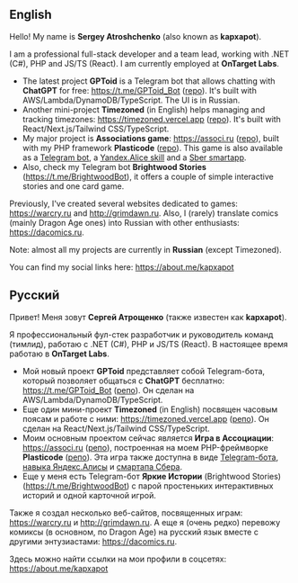 ## English

Hello! My name is **Sergey Atroshchenko** (also known as **kapxapot**).

I am a professional full-stack developer and a team lead, working with .NET (C#), PHP and JS/TS (React). I am currently employed at **OnTarget Labs**.

- The latest project **GPToid** is a Telegram bot that allows chatting with **ChatGPT** for free: https://t.me/GPToid_Bot ([repo](https://github.com/kapxapot/aws-gpt-bot-public)). It's built with AWS/Lambda/DynamoDB/TypeScript. The UI is in Russian.
- Another mini-project **Timezoned** (in English) helps managing and tracking timezones: https://timezoned.vercel.app ([repo](https://github.com/kapxapot/timezoned)). It's built with React/Next.js/Tailwind CSS/TypeScript.
- My major project is **Associations game**: https://associ.ru ([repo](https://github.com/kapxapot/associations)), built with my PHP framework **Plasticode** ([repo](https://github.com/kapxapot/associations)). This game is also available as a [Telegram bot](https://t.me/AssociRuBot), a [Yandex.Alice skill](https://dialogs.yandex.ru/store/skills/36d6b4ed-associacii) and a [Sber smartapp](https://catalog.smartmarket.sber.ru/apps/f04d7fe5-000f-4980-aa0b-dc904f639ed4/).
- Also, check my Telegram bot **Brightwood Stories** (https://t.me/BrightwoodBot), it offers a couple of simple interactive stories and one card game.

Previously, I've created several websites dedicated to games: https://warcry.ru and http://grimdawn.ru. Also, I (rarely) translate comics (mainly Dragon Age ones) into Russian with other enthusiasts: https://dacomics.ru.

Note: almost all my projects are currently in **Russian** (except Timezoned).

You can find my social links here: https://about.me/kapxapot

## Русский

Привет! Меня зовут **Сергей Атрощенко** (также известен как **kapxapot**).

Я профессиональный фул-стек разработчик и руководитель команд (тимлид), работаю с .NET (C#), PHP и JS/TS (React). В настоящее время работаю в **OnTarget Labs**.

- Мой новый проект **GPToid** представляет собой Telegram-бота, который позволяет общаться с **ChatGPT** бесплатно: https://t.me/GPToid_Bot ([репо](https://github.com/kapxapot/aws-gpt-bot-public)). Он сделан на AWS/Lambda/DynamoDB/TypeScript.
- Еще один мини-проект **Timezoned** (in English) посвящен часовым поясам и работе с ними: https://timezoned.vercel.app ([репо](https://github.com/kapxapot/timezoned)). Он сделан на React/Next.js/Tailwind CSS/TypeScript.
- Моим основным проектом сейчас является **Игра в Ассоциации**: https://associ.ru ([репо](https://github.com/kapxapot/associations)), построенная на моем PHP-фреймворке **Plasticode** ([репо](https://github.com/kapxapot/associations)). Эта игра также доступна в виде [Telegram-бота](https://t.me/AssociRuBot), [навыка Яндекс.Алисы](https://dialogs.yandex.ru/store/skills/36d6b4ed-associacii) и [смартапа Сбера](https://catalog.smartmarket.sber.ru/apps/f04d7fe5-000f-4980-aa0b-dc904f639ed4/).
- Еще у меня есть Telegram-бот **Яркие Истории** (Brightwood Stories) (https://t.me/BrightwoodBot) с парой простеньких интерактивных историй и одной карточной игрой.

Также я создал несколько веб-сайтов, посвященных играм: https://warcry.ru и http://grimdawn.ru. А еще я (очень редко) перевожу комиксы (в основном, по Dragon Age) на русский язык вместе с другими энтузиастами: https://dacomics.ru.

Здесь можно найти ссылки на мои профили в соцсетях: https://about.me/kapxapot

